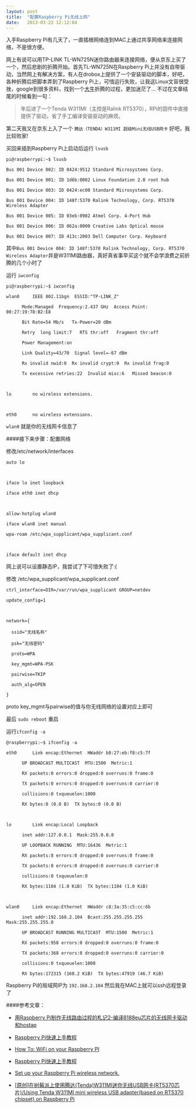 ```yaml
---
layout: post
title:  "配置Raspberry Pi无线上网"
date:   2013-03-22 12:12:04
---
```


入手Raspberry Pi有几天了，一直插根网络连到MAC上通过共享网络来连接网络，不是很方便。



网上有说可以用TP-LINK TL-WN725N迷你路由器来连接网络，便从京东上买了一个，然后悲剧的折腾开始。首先TL-WN725N在Raspberry Pi上并没有自带驱动，当然网上有解决方案，有人在drobox上提供了一个安装驱动的脚本，好吧，各种折腾后把脚本弄到了Raspberry Pi上，可惜运行失败，让我这Linux文盲很受挫，google到很多资料，找到一个[大牛](http://gutspot.com/2013/01/30/%E7%94%A8raspberry-pi%E5%88%B6%E4%BD%9C%E6%97%A0%E7%BA%BF%E8%B7%AF%E7%94%B1%E8%BF%87%E7%A8%8B%E7%9A%84%E6%9C%AD%E8%AE%B02-%E7%BC%96%E8%AF%918188eu%E8%8A%AF%E7%89%87%E7%9A%84%E6%97%A0%E7%BA%BF%E7%BD%91/)折腾的过程，更加迷茫了... 不过在文章结尾的时候看到一句：



>年后进了一个Tenda W311MI（主控是Ralink RT5370），RPi的固件中直接提供了驱动，省了手工编译安装驱动的麻烦。



第二天我又在京东上入了一个 `腾达（TENDA）W311MI 超级Mini无线USB网卡` 好吧，我比较败家!



买回来插到Raspberry Pi上启动后运行 `lsusb`



    pi@raspberrypi:~$ lsusb

    Bus 001 Device 002: ID 0424:9512 Standard Microsystems Corp.

    Bus 001 Device 001: ID 1d6b:0002 Linux Foundation 2.0 root hub

    Bus 001 Device 003: ID 0424:ec00 Standard Microsystems Corp.

    Bus 001 Device 004: ID 148f:5370 Ralink Technology, Corp. RT5370 Wireless Adapter

    Bus 001 Device 005: ID 03eb:0902 Atmel Corp. 4-Port Hub

    Bus 001 Device 006: ID 062a:0000 Creative Labs Optical mouse

    Bus 001 Device 007: ID 413c:2003 Dell Computer Corp. Keyboard



其中`Bus 001 Device 004: ID 148f:5370 Ralink Technology, Corp. RT5370 Wireless Adapter`并是W311MI路由器，真好真省事早买这个就不会学浪费之前折腾的几个小时了



运行 `iwconfig`



    pi@raspberrypi:~$ iwconfig

    wlan0     IEEE 802.11bgn  ESSID:"TP-LINK_Z"

          Mode:Managed  Frequency:2.437 GHz  Access Point: 00:27:19:78:B2:E8

          Bit Rate=54 Mb/s   Tx-Power=20 dBm

          Retry  long limit:7   RTS thr:off   Fragment thr:off

          Power Management:on

          Link Quality=43/70  Signal level=-67 dBm

          Rx invalid nwid:0  Rx invalid crypt:0  Rx invalid frag:0

          Tx excessive retries:22  Invalid misc:6   Missed beacon:0



    lo        no wireless extensions.



    eth0      no wireless extensions.



`wlan0` 就是你的无线网卡信息了



####接下来步骤：配置网络



修改/etc/network/interfaces



    auto lo



    iface lo inet loopback

    iface eth0 inet dhcp



    allow-hotplug wlan0

    iface wlan0 inet manual

    wpa-roam /etc/wpa_supplicant/wpa_supplicant.conf



    iface default inet dhcp



网上说可以设置静态IP，我尝试了下可惜失败了:(



修改 /etc/wpa_supplicant/wpa_supplicant.conf



    ctrl_interface=DIR=/var/run/wpa_supplicant GROUP=netdev

    update_config=1



    network={

      ssid="无线名称"

      psk="无线密码"

      proto=WPA

      key_mgmt=WPA-PSK

      pairwise=TKIP

      auth_alg=OPEN

    }



proto key_mgmt与pairwise的值与你无线网络的设置对应上即可



最后 `sudo reboot` 重启



运行`ifconfig -a`



    @raspberrypi:~$ ifconfig -a

    eth0      Link encap:Ethernet  HWaddr b8:27:eb:f8:c5:7f

          UP BROADCAST MULTICAST  MTU:1500  Metric:1

          RX packets:0 errors:0 dropped:0 overruns:0 frame:0

          TX packets:0 errors:0 dropped:0 overruns:0 carrier:0

          collisions:0 txqueuelen:1000

          RX bytes:0 (0.0 B)  TX bytes:0 (0.0 B)



    lo        Link encap:Local Loopback

          inet addr:127.0.0.1  Mask:255.0.0.0

          UP LOOPBACK RUNNING  MTU:16436  Metric:1

          RX packets:8 errors:0 dropped:0 overruns:0 frame:0

          TX packets:8 errors:0 dropped:0 overruns:0 carrier:0

          collisions:0 txqueuelen:0

          RX bytes:1104 (1.0 KiB)  TX bytes:1104 (1.0 KiB)



    wlan0     Link encap:Ethernet  HWaddr c8:3a:35:c5:cc:6b

          inet addr:192.168.2.104  Bcast:255.255.255.255  Mask:255.255.255.0

          UP BROADCAST RUNNING MULTICAST  MTU:1500  Metric:1

          RX packets:958 errors:0 dropped:0 overruns:0 frame:0

          TX packets:368 errors:0 dropped:0 overruns:0 carrier:0

          collisions:0 txqueuelen:1000

          RX bytes:172315 (168.2 KiB)  TX bytes:47919 (46.7 KiB)



Raspberry Pi的局域网IP为 `192.168.2.104` 然后我在MAC上就可以ssh远程登录了



####参考文章：



 * [用Raspberry Pi制作无线路由过程的札记2-编译8188eu芯片的无线网卡驱动和hostap](http://gutspot.com/2013/01/30/%E7%94%A8raspberry-pi%E5%88%B6%E4%BD%9C%E6%97%A0%E7%BA%BF%E8%B7%AF%E7%94%B1%E8%BF%87%E7%A8%8B%E7%9A%84%E6%9C%AD%E8%AE%B02-%E7%BC%96%E8%AF%918188eu%E8%8A%AF%E7%89%87%E7%9A%84%E6%97%A0%E7%BA%BF%E7%BD%91/’)

 * [Raspberry Pi快速上手教程](http://www.eeboard.com/tutorials/raspberry-pi%E5%BF%AB%E9%80%9F%E4%B8%8A%E6%89%8B%E6%95%99%E7%A8%8B/2/)

 * [How To: WiFi on your Raspberry PI](http://pingbin.com/2012/12/setup-wifi-raspberry-pi/)

 * [Raspberry Pi快速上手教程](http://www.eeboard.com/tutorials/raspberry-pi%E5%BF%AB%E9%80%9F%E4%B8%8A%E6%89%8B%E6%95%99%E7%A8%8B/2/)

 * [Set up your Raspberry Pi wireless network.](http://www.raspberrypi-tutorials.co.uk/set-raspberry-pi-wireless-network/)

 * [[原创]在树莓派上使用腾达(Tenda)W311MI迷你无线USB网卡(RT5370芯片)/Using Tenda W311MI mini wireless USB adapter(based on RT5370 chipset) on Raspberry Pi](http://www.codelast.com/?p=5393)





